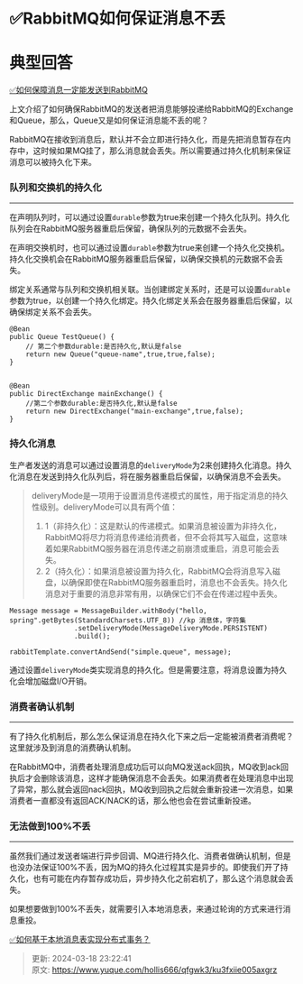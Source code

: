 # ✅RabbitMQ如何保证消息不丢

# 典型回答


[✅如何保障消息一定能发送到RabbitMQ](https://www.yuque.com/hollis666/qfgwk3/inmrfqk0qyvsdgg3)



上文介绍了如何确保RabbitMQ的发送者把消息能够投递给RabbitMQ的Exchange和Queue，那么，Queue又是如何保证消息能不丢的呢？



RabbitMQ在接收到消息后，默认并不会立即进行持久化，而是先把消息暂存在内存中，这时候如果MQ挂了，那么消息就会丢失。所以需要通过持久化机制来保证消息可以被持久化下来。



### 队列和交换机的持久化
****

在声明队列时，可以通过设置`durable`参数为true来创建一个持久化队列。持久化队列会在RabbitMQ服务器重启后保留，确保队列的元数据不会丢失。



在声明交换机时，也可以通过设置`durable`参数为true来创建一个持久化交换机。持久化交换机会在RabbitMQ服务器重启后保留，以确保交换机的元数据不会丢失。



绑定关系通常与队列和交换机相关联。当创建绑定关系时，还是可以设置`durable`参数为true，以创建一个持久化绑定。持久化绑定关系会在服务器重启后保留，以确保绑定关系不会丢失。



```plain
@Bean
public Queue TestQueue() {
    // 第二个参数durable:是否持久化,默认是false
    return new Queue("queue-name",true,true,false);
}


@Bean
public DirectExchange mainExchange() {
  	//第二个参数durable:是否持久化,默认是false
    return new DirectExchange("main-exchange",true,false);
}
```





### 持久化消息


生产者发送的消息可以通过设置消息的`deliveryMode`为2来创建持久化消息。持久化消息在发送到持久化队列后，将在服务器重启后保留，以确保消息不会丢失。



> deliveryMode是一项用于设置消息传递模式的属性，用于指定消息的持久性级别。deliveryMode可以具有两个值：
>
> 1. 1（非持久化）：这是默认的传递模式。如果消息被设置为非持久化，RabbitMQ将尽力将消息传递给消费者，但不会将其写入磁盘，这意味着如果RabbitMQ服务器在消息传递之前崩溃或重启，消息可能会丢失。
> 2. 2（持久化）：如果消息被设置为持久化，RabbitMQ会将消息写入磁盘，以确保即使在RabbitMQ服务器重启时，消息也不会丢失。持久化消息对于重要的消息非常有用，以确保它们不会在传递过程中丢失。
>



```plain
Message message = MessageBuilder.withBody("hello, spring".getBytes(StandardCharsets.UTF_8)) //kp 消息体，字符集
                .setDeliveryMode(MessageDeliveryMode.PERSISTENT) 
                .build();

rabbitTemplate.convertAndSend("simple.queue", message);
```



通过设置`deliveryMode`类实现消息的持久化。但是需要注意，将消息设置为持久化会增加磁盘I/O开销。



### 消费者确认机制
****

有了持久化机制后，那么怎么保证消息在持久化下来之后一定能被消费者消费呢？这里就涉及到消息的消费确认机制。



在RabbitMQ中，消费者处理消息成功后可以向MQ发送ack回执，MQ收到ack回执后才会删除该消息，这样才能确保消息不会丢失。如果消费者在处理消息中出现了异常，那么就会返回nack回执，MQ收到回执之后就会重新投递一次消息，如果消费者一直都没有返回ACK/NACK的话，那么他也会在尝试重新投递。



### 无法做到100%不丢
****

虽然我们通过发送者端进行异步回调、MQ进行持久化、消费者做确认机制，但是也没办法保证100%不丢，因为MQ的持久化过程其实是异步的。即使我们开了持久化，也有可能在内存暂存成功后，异步持久化之前宕机了，那么这个消息就会丢失。



如果想要做到100%不丢失，就需要引入本地消息表，来通过轮询的方式来进行消息重投。



[✅如何基于本地消息表实现分布式事务？](https://www.yuque.com/hollis666/qfgwk3/xm675quxo1bc5qm8)



> 更新: 2024-03-18 23:22:41  
> 原文: <https://www.yuque.com/hollis666/qfgwk3/ku3fxiie005axgrz>
